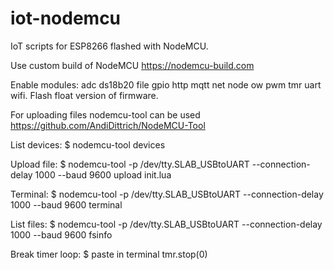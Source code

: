 # iot-nodemcu

IoT scripts for ESP8266 flashed with NodeMCU.

Use custom build of NodeMCU https://nodemcu-build.com

Enable modules: adc ds18b20 file gpio http mqtt net node ow pwm tmr uart wifi.
Flash float version of firmware.

For uploading files nodemcu-tool can be used https://github.com/AndiDittrich/NodeMCU-Tool

List devices:
$ nodemcu-tool devices

Upload file:
$ nodemcu-tool -p /dev/tty.SLAB_USBtoUART --connection-delay 1000 --baud 9600 upload init.lua

Terminal:
$ nodemcu-tool -p /dev/tty.SLAB_USBtoUART --connection-delay 1000 --baud 9600 terminal

List files:
$ nodemcu-tool -p /dev/tty.SLAB_USBtoUART --connection-delay 1000 --baud 9600 fsinfo

Break timer loop:
$ paste in terminal tmr.stop(0)
